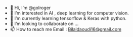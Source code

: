 - 👋 Hi, I’m @golroger
- 👀 I’m interested in AI , deep learning for computer vision.
- 🌱 I’m currently learning tensorflow & Keras with python.
- 💞️ I’m looking to collaborate on ...
- 📫 How to reach me 
Email : Bilaldaoudi16@gmail.com

<!---
golroger/golroger is a ✨ special ✨ repository because its `README.md` (this file) appears on your GitHub profile.
You can click the Preview link to take a look at your changes.
--->
